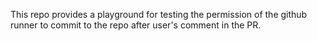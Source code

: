 This repo provides a playground for testing the permission of the github runner to commit to the repo after user's comment in the PR.
   